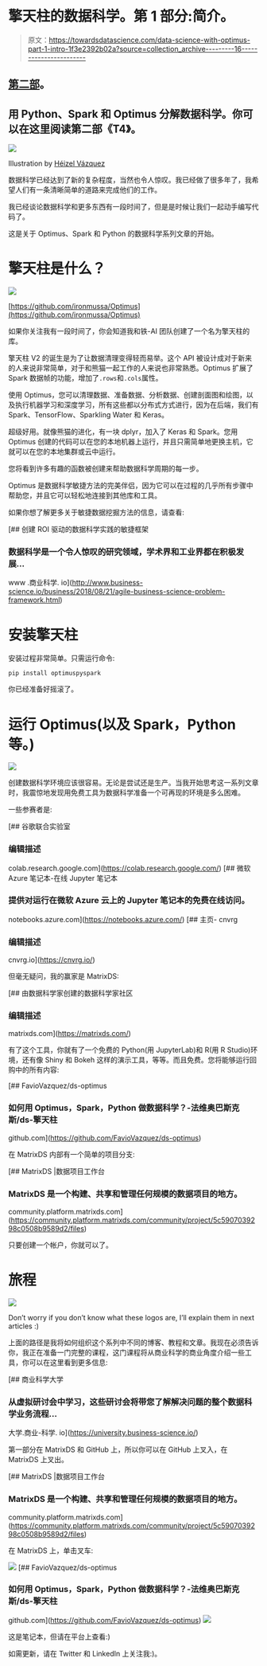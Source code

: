 # 擎天柱的数据科学。第 1 部分:简介。

> 原文：<https://towardsdatascience.com/data-science-with-optimus-part-1-intro-1f3e2392b02a?source=collection_archive---------16----------------------->

## [第二部](/data-science-with-optimus-part-2-setting-your-dataops-environment-248b0bd3bce3)。

## 用 Python、Spark 和 Optimus 分解数据科学。你可以在这里阅读第二部《T4》。

![](img/2a8f33c451717c6ded88ded5a0d85d46.png)

Illustration by [Héizel Vázquez](https://heizelvazquez.tumblr.com/)

数据科学已经达到了新的复杂程度，当然也令人惊叹。我已经做了很多年了，我希望人们有一条清晰简单的道路来完成他们的工作。

我已经谈论数据科学和更多东西有一段时间了，但是是时候让我们一起动手编写代码了。

这是关于 Optimus、Spark 和 Python 的数据科学系列文章的开始。

# 擎天柱是什么？

![](img/8ada5776b4f473a61dc842ba78e9a7e4.png)

[https://github.com/ironmussa/Optimus](https://github.com/ironmussa/Optimus)

如果你关注我有一段时间了，你会知道我和铁-AI 团队创建了一个名为擎天柱的库。

擎天柱 V2 的诞生是为了让数据清理变得轻而易举。这个 API 被设计成对于新来的人来说非常简单，对于和熊猫一起工作的人来说也非常熟悉。Optimus 扩展了 Spark 数据帧的功能，增加了`.rows`和`.cols`属性。

使用 Optimus，您可以清理数据、准备数据、分析数据、创建剖面图和绘图，以及执行机器学习和深度学习，所有这些都以分布式方式进行，因为在后端，我们有 Spark、TensorFlow、Sparkling Water 和 Keras。

超级好用。就像熊猫的进化，有一块 dplyr，加入了 Keras 和 Spark。您用 Optimus 创建的代码可以在您的本地机器上运行，并且只需简单地更换主机，它就可以在您的本地集群或云中运行。

您将看到许多有趣的函数被创建来帮助数据科学周期的每一步。

Optimus 是数据科学敏捷方法的完美伴侣，因为它可以在过程的几乎所有步骤中帮助您，并且它可以轻松地连接到其他库和工具。

如果你想了解更多关于敏捷数据挖掘方法的信息，请查看:

[](http://www.business-science.io/business/2018/08/21/agile-business-science-problem-framework.html) [## 创建 ROI 驱动的数据科学实践的敏捷框架

### 数据科学是一个令人惊叹的研究领域，学术界和工业界都在积极发展…

www .商业科学. io](http://www.business-science.io/business/2018/08/21/agile-business-science-problem-framework.html) 

# 安装擎天柱

安装过程非常简单。只需运行命令:

```
pip install optimuspyspark
```

你已经准备好摇滚了。

# 运行 Optimus(以及 Spark，Python 等。)

![](img/7bc7095a18c41be81f184fc2e13b9a12.png)

创建数据科学环境应该很容易。无论是尝试还是生产。当我开始思考这一系列文章时，我震惊地发现用免费工具为数据科学准备一个可再现的环境是多么困难。

一些参赛者是:

[](https://colab.research.google.com/) [## 谷歌联合实验室

### 编辑描述

colab.research.google.com](https://colab.research.google.com/)  [## 微软 Azure 笔记本-在线 Jupyter 笔记本

### 提供对运行在微软 Azure 云上的 Jupyter 笔记本的免费在线访问。

notebooks.azure.com](https://notebooks.azure.com/) [](https://cnvrg.io/) [## 主页- cnvrg

### 编辑描述

cnvrg.io](https://cnvrg.io/) 

但毫无疑问，我的赢家是 MatrixDS:

[](https://matrixds.com/) [## 由数据科学家创建的数据科学家社区

### 编辑描述

matrixds.com](https://matrixds.com/) 

有了这个工具，你就有了一个免费的 Python(用 JupyterLab)和 R(用 R Studio)环境，还有像 Shiny 和 Bokeh 这样的演示工具，等等。而且免费。您将能够运行回购中的所有内容:

[](https://github.com/FavioVazquez/ds-optimus) [## FavioVazquez/ds-optimus

### 如何用 Optimus，Spark，Python 做数据科学？-法维奥巴斯克斯/ds-擎天柱

github.com](https://github.com/FavioVazquez/ds-optimus) 

在 MatrixDS 内部有一个简单的项目分支:

 [## MatrixDS |数据项目工作台

### MatrixDS 是一个构建、共享和管理任何规模的数据项目的地方。

community.platform.matrixds.com](https://community.platform.matrixds.com/community/project/5c5907039298c0508b9589d2/files) 

只要创建一个帐户，你就可以了。

# 旅程

![](img/24e27e1e0dfd87e3fa1a8d5b07e54c31.png)

Don’t worry if you don’t know what these logos are, I’ll explain them in next articles :)

上面的路径是我将如何组织这个系列中不同的博客、教程和文章。我现在必须告诉你，我正在准备一门完整的课程，这门课程将从商业科学的商业角度介绍一些工具，你可以在这里看到更多信息:

[](https://university.business-science.io/) [## 商业科学大学

### 从虚拟研讨会中学习，这些研讨会将带您了解解决问题的整个数据科学业务流程…

大学.商业-科学. io](https://university.business-science.io/) 

第一部分在 MatrixDS 和 GitHub 上，所以你可以在 GitHub 上叉入，在 MatrixDS 上叉出。

 [## MatrixDS |数据项目工作台

### MatrixDS 是一个构建、共享和管理任何规模的数据项目的地方。

community.platform.matrixds.com](https://community.platform.matrixds.com/community/project/5c5907039298c0508b9589d2/files) 

在 MatrixDS 上，单击叉车:

![](img/755557228c784394442c6c3ee2db6dd4.png)[](https://github.com/FavioVazquez/ds-optimus) [## FavioVazquez/ds-optimus

### 如何用 Optimus，Spark，Python 做数据科学？-法维奥巴斯克斯/ds-擎天柱

github.com](https://github.com/FavioVazquez/ds-optimus) ![](img/de85206ece390d1c03762a5c772b25bb.png)

这是笔记本，但请在平台上查看:)

如需更新，请在 Twitter 和 LinkedIn 上关注我:)。